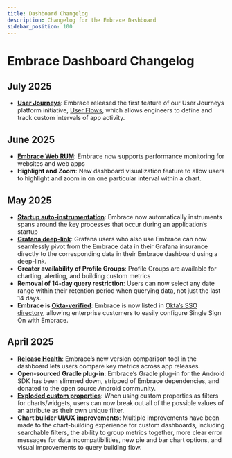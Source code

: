 ```yaml
---
title: Dashboard Changelog
description: Changelog for the Embrace Dashboard
sidebar_position: 100
---
```


# Embrace Dashboard Changelog


## July 2025
- [**User Journeys**](https://embrace.io/blog/user-journeys-walkthrough/): Embrace released the first feature of our User Journeys platform initiative, [User Flows](/docs/product/user-journeys.md), which allows engineers to define and track custom intervals of app activity.


## June 2025

- [**Embrace Web RUM**](https://embrace.io/blog/introducing-embrace-web-rum/): Embrace now supports performance monitoring for websites and web apps 
- **Highlight and Zoom**: New dashboard visualization feature to allow users to highlight and zoom in on one particular interval within a chart. 


## May 2025

- [**Startup auto-instrumentation**](https://embrace.io/blog/introducing-automatic-startup-instrumentation/): Embrace now automatically instruments spans around the key processes that occur during an application’s startup 
- [**Grafana deep-link**](https://embrace.io/blog/deep-dive-into-embrace-data-directly-from-grafana-with-seamless-back-links/): Grafana users who also use Embrace can now seamlessly pivot from the Embrace data in their Grafana insurance directly to the corresponding data in their Embrace dashboard using a deep-link. 
- **Greater availability of Profile Groups**: Profile Groups are available for charting, alerting, and building custom metrics 
- **Removal of 14-day query restriction**: Users can now select any date range within their retention period when querying data, not just the last 14 days. 
- **Embrace is [Okta-verified](/docs/product/settings/sso.md#okta)**: Embrace is now listed in [Okta’s SSO directory](https://www.okta.com/integrations/embrace/), allowing enterprise customers to easily configure Single Sign On with Embrace. 


## April 2025

- [**Release Health**](https://embrace.io/blog/introducing-release-health/): Embrace’s new version comparison tool in the dashboard lets users compare key metrics across app releases.  
- **Open-sourced Gradle plug-in**: Embrace’s Gradle plug-in for the Android SDK has been slimmed down, stripped of Embrace dependencies, and donated to the open source Android community. 
- [**Exploded custom properties**](/docs/product/boards/custom-dashboards.md#exploded-properties): When using custom properties as filters for charts/widgets, users can now break out all of the possible values of an attribute as their own unique filter. 
- **Chart builder UI/UX improvements**: Multiple improvements have been made to the chart-building experience for custom dashboards, including searchable filters, the ability to group metrics together, more clear error messages for data incompatibilities, new pie and bar chart options, and visual improvements to query building flow. 
